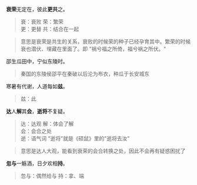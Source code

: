 **衰荣**无定在，彼此**更共**之。  
> 衰：衰败  荣：繁荣  
更：更替  共：结合在一起   

> 意思是衰荣是共生的关系，衰败的时候荣的种子已经孕育其中。繁荣的时候衰也潜伏、埋藏在里面了。即 "祸兮福之所倚，福兮祸之所伏。"

邵生瓜田中，宁似东陵时。   
> 秦国的东陵侯邵平在秦破以后沦为布衣，种瓜于长安城东  

寒暑有代谢，人道每如**兹**。  
> 兹：此  

**达**人**解**其**会**，**逝将**不复疑。  
> 达：达观   解：体会了解  
会：会合之处  
逝：语气词  "逝将"就是《硕鼠》里的"逝将去汝"  

> 意思是达人大观，能看到衰荣的会合转换之处，因此不会再有疑惑困扰了  


**忽与**一觞酒，日夕欢相**持**。  
> 忽与：偶然给与  持：拿、端  
